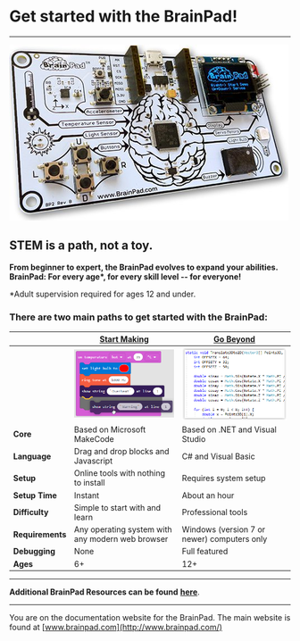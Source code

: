 # Get started with the BrainPad!
---
![BrainPad](images/production-brainpad.jpg)

## STEM is a path, not a toy.

**From beginner to expert, the BrainPad evolves to expand your abilities. BrainPad: For every age\*, for every skill level -- for everyone!**

\*Adult supervision required for ages 12 and under.

### There are two main paths to get started with the BrainPad:

|  | [Start Making](start-making/intro.md) | [Go Beyond](go-beyond/intro.md) |
|--|--|--|
|  | [![Block Code](images/makecode-blocks.png)](start-making/intro.md) | [![C# code](images/c-sharp-code.png)](go-beyond/intro.md) |
| **Core** | Based on Microsoft MakeCode | Based on .NET and Visual Studio |
| **Language** | Drag and drop blocks and Javascript | C# and Visual Basic |
| **Setup** | Online tools with nothing to install | Requires system setup |
| **Setup Time** | Instant | About an hour |
| **Difficulty** | Simple to start with and learn | Professional tools |
| **Requirements** | Any operating system with any modern web browser | Windows (version 7 or newer) computers only |
| **Debugging** | None | Full featured |
| **Ages** | 6+ | 12+ |

---
**Additional BrainPad Resources can be found** [**here**](resources/intro.md).

---
You are on the documentation website for the BrainPad. The main website is found at [www.brainpad.com](http://www.brainpad.com/)
